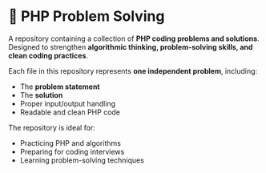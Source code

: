 # 🧩 PHP Problem Solving

A repository containing a collection of **PHP coding problems and solutions**.  
Designed to strengthen **algorithmic thinking, problem-solving skills, and clean coding practices**.

Each file in this repository represents **one independent problem**, including:
- The **problem statement**
- The **solution**
- Proper input/output handling
- Readable and clean PHP code

The repository is ideal for:
- Practicing PHP and algorithms
- Preparing for coding interviews
- Learning problem-solving techniques